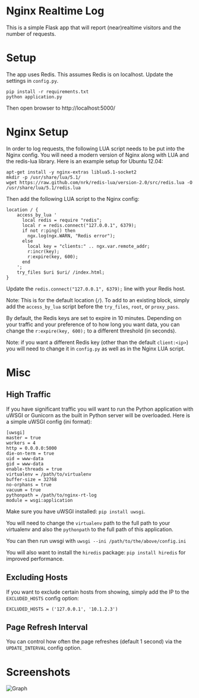 # Nginx Realtime Log
This is a simple Flask app that will report (near)realtime visitors and the
number of requests.

# Setup
The app uses Redis.  This assumes Redis is on localhost.  Update the settings
in `config.py`.

```
pip install -r requirements.txt
python application.py

```

Then open browser to http://localhost:5000/

# Nginx Setup
In order to log requests, the following LUA script needs to be put into the
Nginx config.  You will need a modern version of Nginx along with LUA and
the redis-lua library.  Here is an example setup for Ubuntu 12.04:

```
apt-get install -y nginx-extras liblua5.1-socket2
mkdir -p /usr/share/lua/5.1/
wget https://raw.github.com/nrk/redis-lua/version-2.0/src/redis.lua -O /usr/share/lua/5.1/redis.lua
```

Then add the following LUA script to the Nginx config:

```
location / {
    access_by_lua '
      local redis = require "redis";
      local r = redis.connect("127.0.0.1", 6379);
      if not r:ping() then
        ngx.log(ngx.WARN, "Redis error");
      else
        local key = "clients:" .. ngx.var.remote_addr;
        r:incr(key);
        r:expire(key, 600);
      end
    ';
    try_files $uri $uri/ /index.html;
}
```

Update the `redis.connect("127.0.0.1", 6379);` line with your Redis host.

Note: This is for the default location (`/`).  To add to an existing block, simply
add the `access_by_lua` script before the `try_files`, `root`, or `proxy_pass`.

By default, the Redis keys are set to expire in 10 minutes.  Depending on your
traffic and your preference of to how long you want data, you can change the
`r:expire(key, 600);` to a different threshold (in seconds).

Note: if you want a different Redis key (other than the default `client:<ip>`)
you will need to change it in `config.py` as well as in the Nginx LUA script.

# Misc

## High Traffic
If you have significant traffic you will want to run the Python application with
uWSGI or Gunicorn as the built in Python server will be overloaded.  Here is a 
simple uWSGI config (ini format):

```
[uwsgi]
master = true
workers = 4
http = 0.0.0.0:5000
die-on-term = true
uid = www-data
gid = www-data
enable-threads = true
virtualenv = /path/to/virtualenv
buffer-size = 32768
no-orphans = true
vacuum = true
pythonpath = /path/to/nginx-rt-log
module = wsgi:application
```

Make sure you have uWSGI installed: `pip install uwsgi`.

You will need to change the `virtualenv` path to the full path to your virtualenv
and also the `pythonpath` to the full path of this application.

You can then run uwsgi with `uwsgi --ini /path/to/the/above/config.ini`

You will also want to install the `hiredis` package: `pip install hiredis` for
improved performance.

## Excluding Hosts
If you want to exclude certain hosts from showing, simply add the IP to
the `EXCLUDED_HOSTS` config option:

```
EXCLUDED_HOSTS = ('127.0.0.1', '10.1.2.3')
```

## Page Refresh Interval
You can control how often the page refreshes (default 1 second) via the
`UPDATE_INTERVAL` config option.

# Screenshots

![Graph](http://i.imgur.com/ZPOOt.png)
